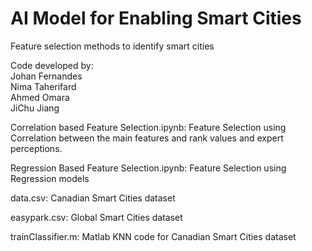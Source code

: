 # AI Model for Enabling Smart Cities
Feature selection methods to identify smart cities

Code developed by: \
Johan Fernandes \
Nima Taherifard \
Ahmed Omara \
JiChu Jiang

Correlation based Feature Selection.ipynb: Feature Selection using Correlation between the main features and rank values and expert perceptions.

Regression Based Feature Selection.ipynb: Feature Selection using Regression models 

data.csv: Canadian Smart Cities dataset

easypark.csv: Global Smart Cities dataset

trainClassifier.m: Matlab KNN code for Canadian Smart Cities dataset
